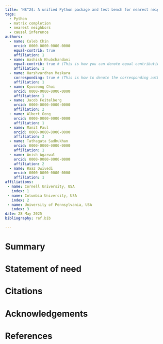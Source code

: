 ```yaml
---
title: 'N$^2$: A unified Python package and test bench for nearest neighbor-based matrix completion'
tags:
  - Python
  - matrix completion
  - nearest neighbors
  - causal inference
authors:
  - name: Caleb Chin
    orcid: 0000-0000-0000-0000
    equal-contrib: true
    affiliation: 1
  - name: Aashish Khubchandani
    equal-contrib: true # (This is how you can denote equal contributions between multiple authors)
    affiliation: 1
  - name: Harshvardhan Maskara
    corresponding: true # (This is how to denote the corresponding author)
    affiliation: 1
  - name: Kyuseong Choi
    orcid: 0000-0000-0000-0000
    affiliation: 1
  - name: Jacob Feitelberg
    orcid: 0000-0000-0000-0000
    affiliation: 2
  - name: Albert Gong
    orcid: 0000-0000-0000-0000
    affiliation: 1
  - name: Manit Paul
    orcid: 0000-0000-0000-0000
    affiliation: 3
  - name: Tathagata Sadhukhan
    orcid: 0000-0000-0000-0000
    affiliation: 1
  - name: Anish Agarwal
    orcid: 0000-0000-0000-0000
    affiliation: 2
  - name: Raaz Dwivedi
    orcid: 0000-0000-0000-0000
    affiliation: 1
affiliations:
 - name: Cornell University, USA
   index: 1
 - name: Columbia University, USA
   index: 2
 - name: University of Pennsylvania, USA
   index: 3
date: 28 May 2025
bibliography: ref.bib

---
```


# Summary

# Statement of need

# Citations

# Acknowledgements

# References

